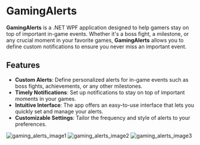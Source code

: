 # GamingAlerts

**GamingAlerts** is a .NET WPF application designed to help gamers stay on top of important in-game events. Whether it's a boss fight, a milestone, or any crucial moment in your favorite games, **GamingAlerts** allows you to define custom notifications to ensure you never miss an important event.

## Features

- **Custom Alerts**: Define personalized alerts for in-game events such as boss fights, achievements, or any other milestones.
- **Timely Notifications**: Set up notifications to stay on top of important moments in your games.
- **Intuitive Interface**: The app offers an easy-to-use interface that lets you quickly set and manage your alerts.
- **Customizable Settings**: Tailor the frequency and style of alerts to your preferences.

![gaming_alerts_image1](https://github.com/user-attachments/assets/16edfc46-7ef5-4c21-8443-acc39a83e408)
![gaming_alerts_image2](https://github.com/user-attachments/assets/c7fe5fa6-322a-4448-8309-a93d31cdf929)
![gaming_alerts_image3](https://github.com/user-attachments/assets/d9fd45a6-2af3-4147-b33a-65d8f04766bd)
